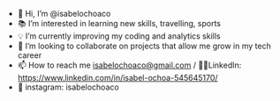 - 👋 Hi, I’m @isabelochoaco
- 📚 I’m interested in learning new skills, travelling, sports
- 💡 I’m currently improving my coding and analytics skills 
- 💞️ I’m looking to collaborate on projects that allow me grow in my tech career
- 📫 How to reach me isabelochoaco@gmail.com / 👩‍💻LinkedIn: https://www.linkedin.com/in/isabel-ochoa-545645170/ 
- 📸 instagram: isabelochoaco

<!---
isabelochoaco/isabelochoaco is a ✨ special ✨ repository because its `README.md` (this file) appears on your GitHub profile.
You can click the Preview link to take a look at your changes.
--->
